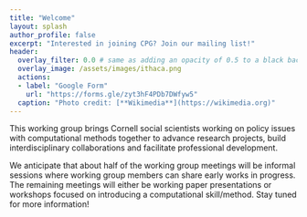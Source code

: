 ```yaml
---
title: "Welcome"
layout: splash
author_profile: false
excerpt: "Interested in joining CPG? Join our mailing list!"
header:
  overlay_filter: 0.0 # same as adding an opacity of 0.5 to a black background
  overlay_image: /assets/images/ithaca.png
  actions:
  - label: "Google Form"
    url: "https://forms.gle/zyt3hF4PDb7DWfyw5"
  caption: "Photo credit: [**Wikimedia**](https://wikimedia.org)"
---
```


This working group brings Cornell social scientists working on policy issues with computational methods together to advance research projects, build interdisciplinary collaborations and facilitate professional development.

We anticipate that about half of the working group meetings will be informal sessions where working group members can share early works in progress. The remaining meetings will either be working paper presentations or workshops focused on introducing a computational skill/method. Stay tuned for more information!
